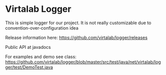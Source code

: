 # Virtalab Logger
 This is simple logger for our project.
 It is not really customizable due to convention-over-configuration idea

Release information here: https://github.com/virtalab/logger/releases

Public API at javadocs

For examples and demo see class:
https://github.com/virtalab/logger/blob/master/src/test/java/net/virtalab/logger/test/DemoTest.java
